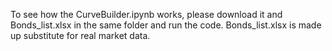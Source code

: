 To see how the CurveBuilder.ipynb works, please download it and Bonds_list.xlsx in the same folder and run the code.
Bonds_list.xlsx is made up substitute for real market data.
